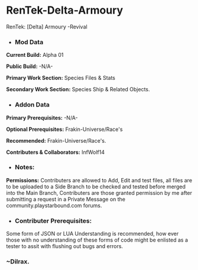# RenTek-Delta-Armoury
 RenTek: [Delta] Armoury -Revival

* ### Mod Data
**Current Build:**
 Alpha 01

**Public Build:**
 -N/A-

**Primary Work Section:** 
 Species Files & Stats

**Secondary Work Section:**
 Species Ship & Related Objects.

* ### Addon Data
**Primary Prerequisites:**
 -N/A-

**Optional Prerequisites:**
Frakin-Universe/Race's

**Recommended:**
 Frakin-Universe/Race's.

**Contributers & Collaborators:**
 InfWolf14

* ### Notes:
**Permissions:**
 Contributers are allowed to Add, Edit and test files, all files are to be uploaded to a Side Branch to be checked and tested before merged into the Main Branch, Contributers are those granted permission by me after submitting a request in a Private Message on the community.playstarbound.com forums.

* ### Contributer Prerequisites:
 Some form of JSON or LUA Understanding is recommended, how ever those with no understanding of these forms of code might be enlisted as a tester to assit with flushing out bugs and errors.

### ~Dilrax.
